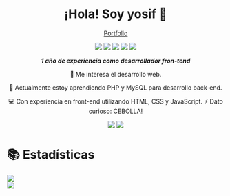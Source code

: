<div align="center">

<h1>¡Hola! Soy yosif 👋</h1>

  <a href="https://yxsif.netlify.app/">Portfolio</a>

![](https://img.shields.io/badge/html-0d1117?style=for-the-badge&logo=html5&logoColor=E34F26)
![](https://img.shields.io/badge/css-0d1117?style=for-the-badge&logo=css3&logoColor=1572B6)
![](https://img.shields.io/badge/js-0d1117?style=for-the-badge&logo=javascript&logoColor=f7DF1E)
![](https://img.shields.io/badge/MySql-0d1117?style=for-the-badge&logo=mysql&logoColor=blue)
![](https://img.shields.io/badge/MongoDB-0d1117?style=for-the-badge&logo=mongodb&logoColor=green)

<em><strong>1 año de experiencia como desarrollador fron-tend</strong></em>

👀 Me interesa el desarrollo web.

🌱 Actualmente estoy aprendiendo PHP y MySQL para desarrollo back-end.

💻 Con experiencia en front-end utilizando HTML, CSS y JavaScript.
⚡ Dato curioso: CEBOLLA!

<a href="https://instagram.com/yxsif_">![](https://img.shields.io/badge/Instagram-0d1117?style=for-the-badge&logo=instagram&logoColor=automatic)</a>
<a href="https://github.com/yxsifdev">![](https://img.shields.io/badge/Github-0d1117?style=for-the-badge&logo=github&logoColor=white)</a>

</div>

# 📚 Estadísticas


<picture>
  <source
    srcset="https://github-readme-stats.vercel.app/api?username=yxsifdev&show_icons=true&theme=rose_pine"
    media="(prefers-color-scheme: dark)"
  />
  <source
    srcset="https://github-readme-stats.vercel.app/api?username=yxsifdev&show_icons=true"
    media="(prefers-color-scheme: light), (prefers-color-scheme: no-preference)"
  />
  <img src="https://github-readme-stats.vercel.app/api?username=yxsifdev&show_icons=true" />
</picture>
<br />
<picture>
  <source
    srcset="https://github-readme-stats.vercel.app/api/top-langs/?username=yxsifdev&layout=donut&theme=rose_pine"
    media="(prefers-color-scheme: dark)"
  />
  <source
    srcset="https://github-readme-stats.vercel.app/api/top-langs/?username=yxsifdev&layout=donut"
    media="(prefers-color-scheme: light), (prefers-color-scheme: no-preference)"
  />
  <img src="https://github-readme-stats.vercel.app/api/top-langs/?username=yxsifdev&layout=donut" />
</picture>
